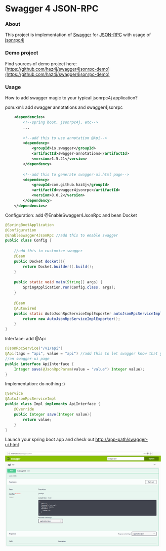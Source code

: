 # Swagger 4 JSON-RPC

### About
This project is implementation of [Swagger](https://swagger.io/) for [JSON-RPC](https://www.jsonrpc.org/) with usage of [jsonrpc4j](https://github.com/briandilley/jsonrpc4j)

### Demo project
Find sources of demo project here: [https://github.com/haz4j/swagger4jsonrpc-demo](https://github.com/haz4j/swagger4jsonrpc-demo)  

### Usage
How to add swagger magic to your typical jsonrpc4j application?

pom.xml: add swagger annotations and swagger4jsonrpc
```xml
    <dependencies>
        <!--spring boot, jsonrpc4j, etc-->
        ...

        <!--add this to use annotation @Api-->
        <dependency>
            <groupId>io.swagger</groupId>
            <artifactId>swagger-annotations</artifactId>
            <version>1.5.21</version>
        </dependency>

        <!--add this to generate swagger-ui.html page-->
        <dependency>
            <groupId>com.github.haz4j</groupId>
            <artifactId>swagger4jsonrpc</artifactId>
            <version>0.0.2</version>
        </dependency>
    </dependencies>
```
Configuration: add @EnableSwagger4JsonRpc and bean Docket

```java
@SpringBootApplication
@Configuration
@EnableSwagger4JsonRpc //add this to enable swagger
public class Config {

    //add this to customize swagger 
    @Bean
    public Docket docket(){
        return Docket.builder().build();
    }

    public static void main(String[] args) {
        SpringApplication.run(Config.class, args);
    }

    @Bean
    @Autowired
    public static AutoJsonRpcServiceImplExporter autoJsonRpcServiceImplExporter() {
        return new AutoJsonRpcServiceImplExporter();
    }
}
```

Interface: add @Api
```java
@JsonRpcService("/v1/api")
@Api(tags = "api", value = "api") //add this to let swagger know that you want to see it
//on swagger-ui page
public interface ApiInterface {
    Integer save(@JsonRpcParam(value = "value") Integer value);
}
```

Implementation: do nothing :)
```java
@Service
@AutoJsonRpcServiceImpl
public class Impl implements ApiInterface {
    @Override
    public Integer save(Integer value){
        return value;
    }
}
```

Launch your spring boot app and check out [http://app-path/swagger-ui.html](http://localhost:8080/swagger-ui.html)
 
![swagger-ui.html](resources/screenshot.png?raw=true)


